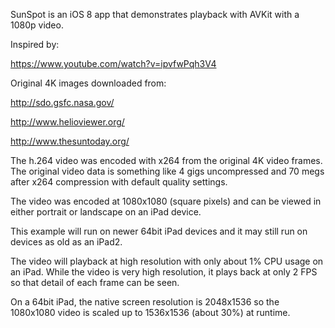 SunSpot is an iOS 8 app that demonstrates playback with AVKit with a 1080p video.

Inspired by:

https://www.youtube.com/watch?v=ipvfwPqh3V4

Original 4K images downloaded from:

http://sdo.gsfc.nasa.gov/

http://www.helioviewer.org/

http://www.thesuntoday.org/

The h.264 video was encoded with x264 from the original 4K video frames.
The original video data is something like 4 gigs uncompressed and 70 megs
after x264 compression with default quality settings.

The video was encoded at 1080x1080 (square pixels) and can be viewed in
either portrait or landscape on an iPad device.

This example will run on newer 64bit iPad devices and it may still run
on devices as old as an iPad2.

The video will playback at high resolution with only about 1% CPU usage
on an iPad. While the video is very high resolution, it plays back at only
2 FPS so that detail of each frame can be seen.

On a 64bit iPad, the native screen resolution is 2048x1536 so the 1080x1080
video is scaled up to 1536x1536 (about 30%) at runtime.


